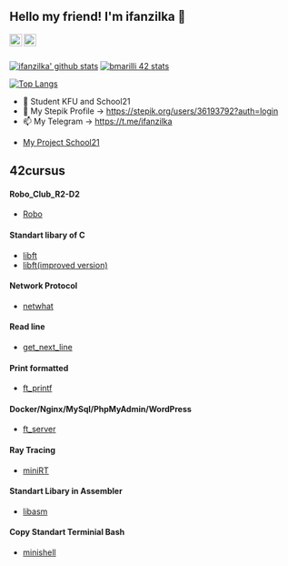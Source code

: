 ## Hello my friend! I'm ifanzilka 👋

</a>
<a href="https://github.com/ifanzilka">
	<img align="left" alt="Pawan's Github" width="22px" src="https://cdn.jsdelivr.net/npm/simple-icons@v3/icons/github.svg" />
</a>
<a href="https://t.me/ifanzilka">
	<img align="left" alt="Pawan's Telegram" width="22px" src="https://cdn.jsdelivr.net/npm/simple-icons@v3/icons/telegram.svg" />
<br/>
<br/>
	
[![ifanzilka' github stats](https://github-readme-stats.vercel.app/api?username=ifanzilka&show_icons=true&theme=dark&bg_color=ffffff&text_color=000000&title_color=000000)](https://github.com/anuraghazra/github-readme-stats)
[![bmarilli 42 stats](https://badge42.herokuapp.com/api/stats/intra_id)](https://github.com/JaeSeoKim/badge42)

[![Top Langs](https://github-readme-stats.vercel.app/api/top-langs/?username=ifanzilka&layout=compact)](https://github.com/anuraghazra/github-readme-stats)

- 🔭 Student KFU and School21
- 🌱 My Stepik Profile -> https://stepik.org/users/36193792?auth=login
- 📫 My Telegram -> https://t.me/ifanzilka

* [My Project School21](https://github.com/ifanzilka/My_Project_School21)

## 42cursus
#### Robo_Club_R2-D2
* [Robo](https://github.com/ifanzilka/Robo_R2-D2)
#### Standart libary of C 
 * [libft](https://github.com/ifanzilka/42libft)
 * [libft(improved version)](https://github.com/ifanzilka/libft)
#### Network Protocol
* [netwhat](https://github.com/ifanzilka/netwhat)
#### Read line
* [get_next_line](https://github.com/ifanzilka/get_next_line)
#### Print formatted
* [ft_printf](https://github.com/ifanzilka/ft_printf)
#### Docker/Nginx/MySql/PhpMyAdmin/WordPress
* [ft_server](https://github.com/ifanzilka/ft_server)
#### Ray Tracing
* [miniRT](https://github.com/ifanzilka/miniRT)
#### Standart Libary in Assembler
* [libasm](https://github.com/ifanzilka/libasm)
#### Copy Standart Terminial Bash
* [minishell](https://github.com/ifanzilka/minishell)

